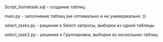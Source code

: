 Script_hometask.sql - создание таблиц


main.py - заполнение таблиц (не оптимально и не универмально :))


select_tasks.py - решение к Select-запросы, выборки из одной таблицы


select_task2.py - решение к Группировки, выборки из нескольких таблиц
